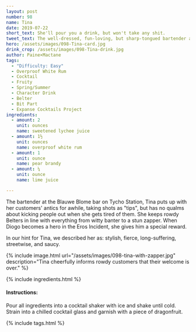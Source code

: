 ```yaml
---
layout: post
number: 98
name: Tina
date: 2019-07-22
short_text: She'll pour you a drink, but won't take any shit.
tweet_text: The well-dressed, fun-loving, but sharp-tongued bartender at Tycho Station's Blauwe Blome, where many of the Roci crew and their associates go for fun.
hero: /assets/images/098-Tina-card.jpg
drink_crop: /assets/images/098-Tina-drink.jpg
author: Paine×Mactane
tags:
  - "Difficulty: Easy"
  - Overproof White Rum
  - Cocktail
  - Fruity
  - Spring/Summer
  - Character Drink
  - Belter
  - Bit Part
  - Expanse Cocktails Project
ingredients:
  - amount: 2
    unit: ounces
    name: sweetened lychee juice
  - amount: 1½
    unit: ounces
    name: overproof white rum
  - amount: 1
    unit: ounce
    name: pear brandy
  - amount: ¼
    unit: ounce
    name: lime juice

---
```


The bartender at the Blauwe Blome bar on Tycho Station, Tina puts up with her customers' antics for awhile, taking shots as "tips", but has no qualms about kicking people out when she gets tired of them. She keeps rowdy Belters in line with everything from witty banter to a stun zapper. When Diogo becomes a hero in the Eros Incident, she gives him a special reward.

In our hint for Tina, we described her as: stylish, fierce, long-suffering, streetwise, and saucy.

{% include image.html url="/assets/images/098-tina-with-zapper.jpg" description="Tina cheerfully informs rowdy customers that their welcome is over." %}



{% include ingredients.html %}

#### Instructions:

Pour all ingredients into a cocktail shaker with ice and shake until cold. Strain into a chilled cocktail glass and garnish with a piece of dragonfruit.

{% include tags.html %}
